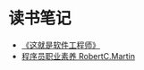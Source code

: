 # 读书笔记

- [《这就是软件工程师》](../book/this-is-software-eginneer.md)
- [程序员职业素养 RobertC.Martin](../book/be-a-professional-programmer.md)